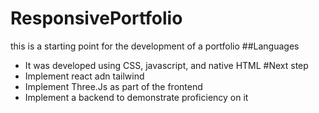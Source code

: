 ﻿# ResponsivePortfolio
this is a starting point for the development of a portfolio
##Languages
- It was developed using CSS, javascript, and native HTML
#Next step
- Implement react adn tailwind
- Implement Three.Js as part of the frontend
- Implement a backend to demonstrate proficiency on it
